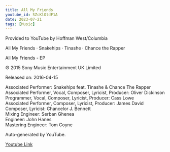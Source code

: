 ```yaml
---
title: All My Friends
youtube_id: SZcKlOtdF1A
date: 2023-07-21
tags: [Music]
---
```

Provided to YouTube by Hoffman West/Columbia  

All My Friends · Snakehips · Tinashe · Chance the Rapper  

All My Friends - EP  

℗ 2015 Sony Music Entertainment UK Limited  

Released on: 2016-04-15  

Associated  Performer: Snakehips feat. Tinashe & Chance The Rapper  
Associated  Performer, Vocal, Composer, Lyricist, Producer: Oliver Dickinson  
Programmer, Vocal, Composer, Lyricist, Producer: Cass Lowe  
Associated  Performer, Composer, Lyricist, Producer: James David  
Composer, Lyricist: Chancelor J. Bennett  
Mixing  Engineer: Serban Ghenea  
Engineer: John Hanes  
Mastering  Engineer: Tom Coyne  

Auto-generated by YouTube.  

[Youtube Link](https://www.youtube.com/watch?v=SZcKlOtdF1A)  
